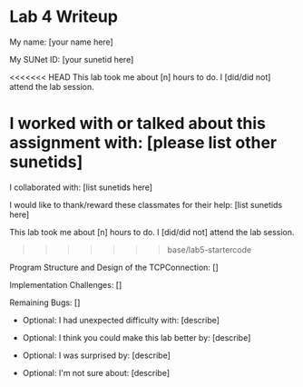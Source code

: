 Lab 4 Writeup
=============

My name: [your name here]

My SUNet ID: [your sunetid here]

<<<<<<< HEAD
This lab took me about [n] hours to do. I [did/did not] attend the lab session.

I worked with or talked about this assignment with: [please list other sunetids]
=======
I collaborated with: [list sunetids here]

I would like to thank/reward these classmates for their help: [list sunetids here]

This lab took me about [n] hours to do. I [did/did not] attend the lab session.
>>>>>>> base/lab5-startercode

Program Structure and Design of the TCPConnection:
[]

Implementation Challenges:
[]

Remaining Bugs:
[]

- Optional: I had unexpected difficulty with: [describe]

- Optional: I think you could make this lab better by: [describe]

- Optional: I was surprised by: [describe]

- Optional: I'm not sure about: [describe]
